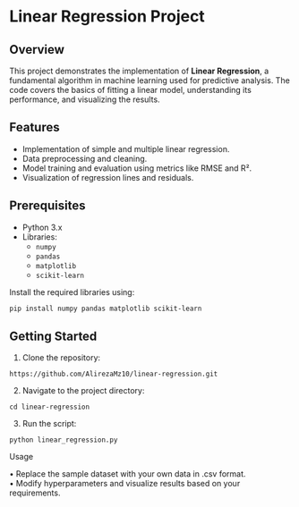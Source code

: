 # Linear Regression Project 

## Overview  
This project demonstrates the implementation of **Linear Regression**, a fundamental algorithm in machine learning used for predictive analysis. The code covers the basics of fitting a linear model, understanding its performance, and visualizing the results.

## Features  
- Implementation of simple and multiple linear regression.  
- Data preprocessing and cleaning.  
- Model training and evaluation using metrics like RMSE and R².  
- Visualization of regression lines and residuals.  


## Prerequisites  
- Python 3.x  
- Libraries:
  - `numpy`
  - `pandas`
  - `matplotlib`
  - `scikit-learn`

Install the required libraries using:  
```bash
pip install numpy pandas matplotlib scikit-learn 
```


## Getting Started

1.	Clone the repository:

``` https://github.com/AlirezaMz10/linear-regression.git ```

2.	Navigate to the project directory:

``` cd linear-regression ```

3.	Run the script:

``` python linear_regression.py ```


Usage

•	Replace the sample dataset with your own data in .csv format. \
•	Modify hyperparameters and visualize results based on your requirements.




